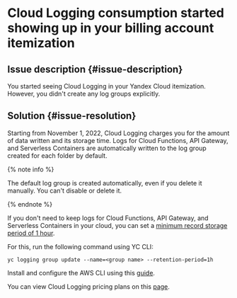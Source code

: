 # Cloud Logging consumption started showing up in your billing account itemization

## Issue description {#issue-description}

You started seeing Cloud Logging in your Yandex Cloud itemization. However, you didn't create any log groups explicitly.

## Solution {#issue-resolution}
Starting from November 1, 2022, Cloud Logging charges you for the amount of data written and its storage time. Logs for Cloud Functions, API Gateway, and Serverless Containers are automatically written to the log group created for each folder by default.

{% note info %}

The default log group is created automatically, even if you delete it manually. You can't disable or delete it.

{% endnote %}

If you don't need to keep logs for Cloud Functions, API Gateway, and Serverless Containers in your cloud, you can set a [minimum record storage period of 1 hour](../../../logging/operations/retention-period.md).

For this, run the following command using YC CLI:

```
yc logging group update --name=<group name> --retention-period=1h
```
Install and configure the AWS CLI using this [guide](../../../cli/quickstart.md).

You can view Cloud Logging pricing plans on this [page](../../../logging/pricing.md).